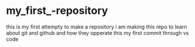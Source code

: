 # my_first_-repository
this is my first attempty to make a repository
i am making this repo to learn about git and github and how they opperate 
this my first commit through vs code
